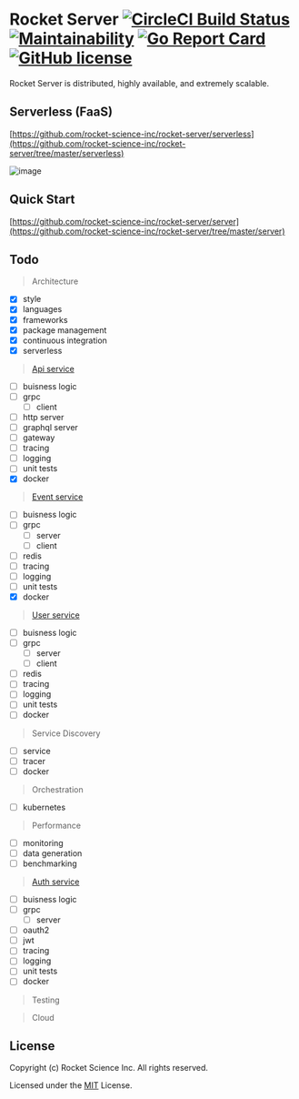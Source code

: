 # Rocket Server [![CircleCI Build Status](https://circleci.com/gh/rocket-science-inc/rocket-server.svg?style=svg)](https://circleci.com/gh/rocket-science-inc/rocket-server) [![Maintainability](https://api.codeclimate.com/v1/badges/a8c3bb87dc62e5e486cd/maintainability)](https://codeclimate.com/github/rocket-science-inc/rocket-server/maintainability) [![Go Report Card](https://goreportcard.com/badge/github.com/rocket-science-inc/rocket-server)](https://goreportcard.com/report/github.com/rocket-science-inc/rocket-server) [![GitHub license](https://img.shields.io/badge/license-MIT-blue.svg)](https://raw.githubusercontent.com/rocket-science-inc/rocket-server/master/LICENSE)

Rocket Server is distributed, highly available, and extremely scalable.

## Serverless (FaaS)

[https://github.com/rocket-science-inc/rocket-server/serverless](https://github.com/rocket-science-inc/rocket-server/tree/master/serverless)

![image](https://user-images.githubusercontent.com/1122708/51774779-253b4700-20fc-11e9-89c9-37ccbadbf5f6.png)

## Quick Start

[https://github.com/rocket-science-inc/rocket-server/server](https://github.com/rocket-science-inc/rocket-server/tree/master/server)

## Todo

> Architecture
- [x] style
- [x] languages
- [x] frameworks
- [x] package management
- [x] continuous integration
- [x] serverless

> [Api service](https://github.com/rocket-science-inc/rocket-server/tree/master/server/api)
- [ ] buisness logic
- [ ] grpc
    - [ ] client
- [ ] http server
- [ ] graphql server
- [ ] gateway
- [ ] tracing
- [ ] logging
- [ ] unit tests
- [x] docker

> [Event service](https://github.com/rocket-science-inc/rocket-server/tree/master/server/events)
- [ ] buisness logic
- [ ] grpc
    - [ ] server
    - [ ] client
- [ ] redis
- [ ] tracing
- [ ] logging
- [ ] unit tests
- [x] docker

> [User service](https://github.com/rocket-science-inc/rocket-server/tree/master/server/users)
- [ ] buisness logic
- [ ] grpc
    - [ ] server
    - [ ] client
- [ ] redis
- [ ] tracing
- [ ] logging
- [ ] unit tests
- [ ] docker

> Service Discovery
- [ ] service
- [ ] tracer
- [ ] docker

> Orchestration
- [ ] kubernetes

> Performance
- [ ] monitoring
- [ ] data generation
- [ ] benchmarking

> [Auth service](https://github.com/rocket-science-inc/rocket-server/tree/master/server/auth)
- [ ] buisness logic
- [ ] grpc
    - [ ] server
- [ ] oauth2
- [ ] jwt
- [ ] tracing
- [ ] logging
- [ ] unit tests
- [ ] docker

> Testing

> Cloud

## License

Copyright (c) Rocket Science Inc. All rights reserved.

Licensed under the [MIT](https://github.com/rocket-science-inc/rocket-server/blob/master/LICENSE) License.